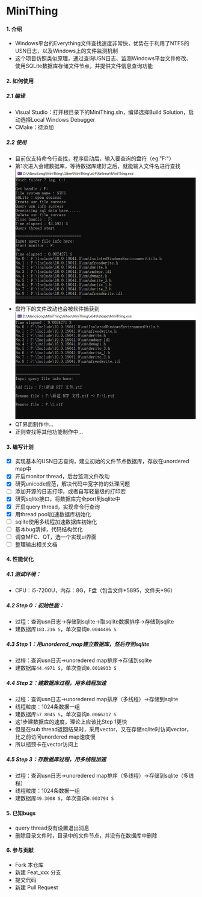 # MiniThing

#### 1. 介绍
- Windows平台的Everything文件查找速度非常快，优势在于利用了NTFS的USN日志，以及Windows上的文件监测机制
- 这个项目仿照类似原理，通过查询USN日志、监测Windows平台文件修改、使用SQLite数据库存储文件节点，并提供文件信息查询功能

#### 2. 如何使用
##### 2.1 编译
- Visual Studio：打开根目录下的MiniThing.sln，编译选择Build Solution，启动选择Local Windows Debugger
- CMake：待添加
##### 2.2 使用
- 目前仅支持命令行查找，程序启动后，输入要查询的盘符（eg."F:"）
- 第1次进入会建数据库，等待数据库建好之后，就能输入文件名进行查找
![](./Docs/Pictures/Use0.png)
- 盘符下的文件改动也会被软件捕获到
![](./Docs/Pictures/Use1.png)
- QT界面制作中...
- 正则查找等其他功能制作中...

#### 3. 编写计划
- [x] 实现基本的USN日志查询，建立初始的文件节点数据库，存放在unordered map中
- [x] 开启monitor thread，后台监测文件改动
- [x] 研究unicode规范，解决代码中宽字符的处理问题
- [ ] 添加开源的日志打印，或者自写轻量级的打印宏
- [x] 研究sqlite接口，将数据库完全port到sqlite中
- [x] 开启query thread，实现命令行查询
- [x] 用thread pool加速数据库初始化
- [ ] sqlite使用多线程加速数据库初始化
- [ ] 基本bug清掉，代码结构优化
- [ ] 调查MFC、QT，选一个实现ui界面
- [ ] 整理输出相关文档

#### 4. 性能优化
##### 4.1 测试环境：
- CPU：i5-7200U，内存：8G，F盘（包含文件\*5895，文件夹\*96）
##### 4.2 **Step 0**：初始性能：
- 过程：查询usn日志->存储到sqlite->取sqlite数据排序->存储到sqlite
- 建数据库`183.216 S`，单次查询`0.0044486 S`
##### 4.3 **Step 1**：用unordered_map建立数据库，然后存到sqlite
- 过程：查询usn日志->unoredered map排序->存储到sqlite
- 建数据库`44.4971 S`，单次查询`0.0018933 S`
##### 4.4 **Step 2**：建数据库过程，用多线程加速
- 过程：查询usn日志->unoredered map排序（多线程）->存储到sqlite
- 线程粒度：1024条数据一组
- 建数据库`57.8045 S`，单次查询`0.0066217 S`
- 这1步建数据库的速度，理论上应该比Step 1更快
- 但是在sub thread返回结果时，采用vector，又在存储sqlite时访问vector，比之前访问unordered map速度慢
- 所以瓶颈卡在vector访问上
##### 4.5 **Step 3**：存数据库过程，用多线程加速
- 过程：查询usn日志->unoredered map排序（多线程）->存储到sqlite（多线程）
- 线程粒度：1024条数据一组
- 建数据库`49.3008 S`，单次查询`0.003794 S`

#### 5. 已知bugs
- query thread没有设置退出消息
- 删除目录文件时，目录中的文件节点，并没有在数据库中删除

#### 6. 参与贡献
- Fork 本仓库
- 新建 Feat_xxx 分支
- 提交代码
- 新建 Pull Request